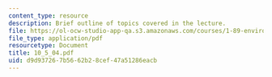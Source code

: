 ```yaml
---
content_type: resource
description: Brief outline of topics covered in the lecture.
file: https://ol-ocw-studio-app-qa.s3.amazonaws.com/courses/1-89-environmental-microbiology-fall-2004/d9d937267b5662b28cef47a51286eacb_10_5_04.pdf
file_type: application/pdf
resourcetype: Document
title: 10_5_04.pdf
uid: d9d93726-7b56-62b2-8cef-47a51286eacb
---
```

